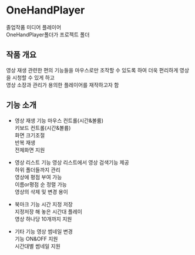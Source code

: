 # OneHandPlayer
졸업작품 미디어 플레이어</br>
OneHandPlayer폴더가 프로젝트 폴더

## 작품 개요
영상 재생 관련한 편의 기능들을 마우스로만 조작할 수 있도록 하여 더욱 편리하게 영상을 시청할 수 있게 하고</br>
영상 소장과 관리가 용의한 플레이어를 재작하고자 함

## 기능 소개

- 영상 재생 기능
 마우스 컨트롤(시간&볼륨)</br>
 키보드 컨트롤(시간&볼륨)</br>
 화면 크기조절</br>
 반복 재생</br>
 전체화면 지원</br>

- 영상 리스트 기능
 영상 리스트에서 영상 검색기능 제공</br>
 하위 폴더들까지 관리</br>
 영상에 평점 부여 가능</br>
 이름or평점 순 정렬 가능</br>
 영상의 삭제 및 변경 용이</br>

- 북마크 기능
 시간 지정 저장</br>
 지정저장 해 놓은 시간대 플레이</br>
 영상 하나당 10개까지 지원</br>

- 기타 기능
 영상 썸네일 변경</br>
 기능 ON&OFF 지원</br>
 시간대별 썸네일 지원</br>
